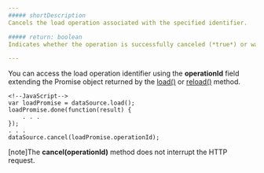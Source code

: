 ```yaml
---
##### shortDescription
Cancels the load operation associated with the specified identifier.

##### return: boolean
Indicates whether the operation is successfully canceled (*true*) or was not found (*false*).

---
```

You can access the load operation identifier using the **operationId** field extending the Promise object returned by the [load()](/api-reference/30%20Data%20Layer/DataSource/3%20Methods/load().md '/Documentation/ApiReference/Data_Layer/DataSource/Methods/#load') or [reload()](/api-reference/30%20Data%20Layer/DataSource/3%20Methods/reload().md '/Documentation/ApiReference/Data_Layer/DataSource/Methods/#reload') method.

    <!--JavaScript-->
    var loadPromise = dataSource.load();
    loadPromise.done(function(result) {
        . . .
    });
    . . .
    dataSource.cancel(loadPromise.operationId);

[note]The **cancel(operationId)** method does not interrupt the HTTP request.